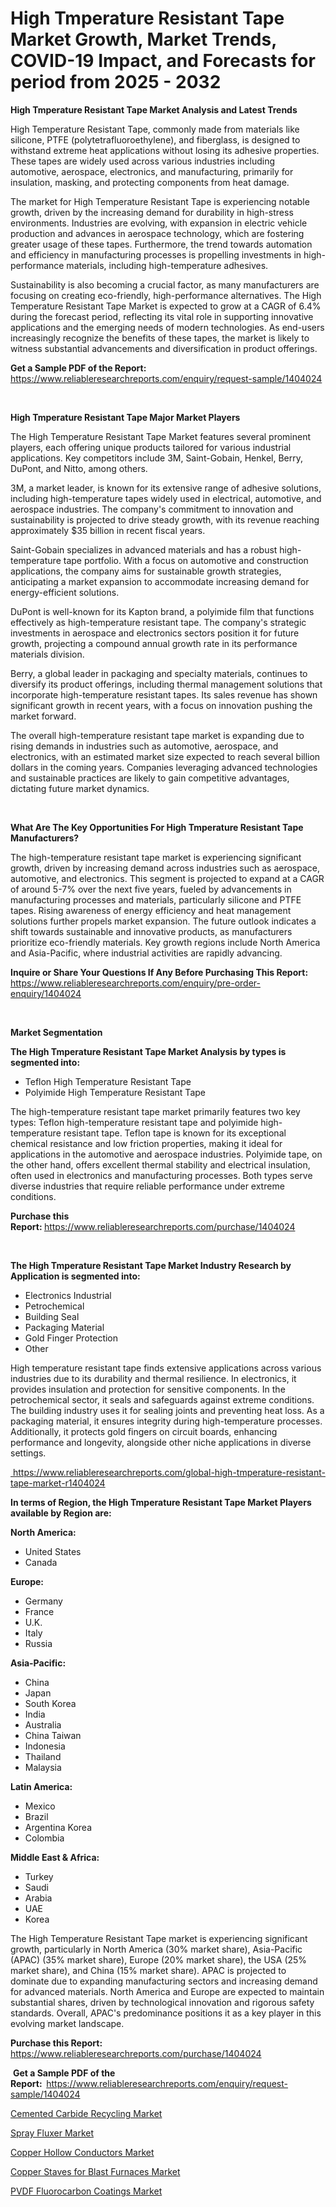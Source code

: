 <p><h1>High Tmperature Resistant Tape Market Growth, Market Trends, COVID-19 Impact, and Forecasts for period from 2025 - 2032</h1></p><p><strong>High Tmperature Resistant Tape Market Analysis and Latest Trends</strong></p>
<p><p>High Temperature Resistant Tape, commonly made from materials like silicone, PTFE (polytetrafluoroethylene), and fiberglass, is designed to withstand extreme heat applications without losing its adhesive properties. These tapes are widely used across various industries including automotive, aerospace, electronics, and manufacturing, primarily for insulation, masking, and protecting components from heat damage.</p><p>The market for High Temperature Resistant Tape is experiencing notable growth, driven by the increasing demand for durability in high-stress environments. Industries are evolving, with expansion in electric vehicle production and advances in aerospace technology, which are fostering greater usage of these tapes. Furthermore, the trend towards automation and efficiency in manufacturing processes is propelling investments in high-performance materials, including high-temperature adhesives.</p><p>Sustainability is also becoming a crucial factor, as many manufacturers are focusing on creating eco-friendly, high-performance alternatives. The High Temperature Resistant Tape Market is expected to grow at a CAGR of 6.4% during the forecast period, reflecting its vital role in supporting innovative applications and the emerging needs of modern technologies. As end-users increasingly recognize the benefits of these tapes, the market is likely to witness substantial advancements and diversification in product offerings.</p></p>
<p><strong>Get a Sample PDF of the Report:&nbsp;</strong> <a href="https://www.reliableresearchreports.com/enquiry/request-sample/1404024?utm_campaign=10&utm_medium=2&utm_source=Github&utm_content=ia&utm_term=28032025&utm_id=high-tmperature-resistant-tape">https://www.reliableresearchreports.com/enquiry/request-sample/1404024</a></p>
<p>&nbsp;</p>
<p><strong>High Tmperature Resistant Tape Major Market Players</strong></p>
<p><p>The High Temperature Resistant Tape Market features several prominent players, each offering unique products tailored for various industrial applications. Key competitors include 3M, Saint-Gobain, Henkel, Berry, DuPont, and Nitto, among others.</p><p>3M, a market leader, is known for its extensive range of adhesive solutions, including high-temperature tapes widely used in electrical, automotive, and aerospace industries. The company's commitment to innovation and sustainability is projected to drive steady growth, with its revenue reaching approximately $35 billion in recent fiscal years.</p><p>Saint-Gobain specializes in advanced materials and has a robust high-temperature tape portfolio. With a focus on automotive and construction applications, the company aims for sustainable growth strategies, anticipating a market expansion to accommodate increasing demand for energy-efficient solutions.</p><p>DuPont is well-known for its Kapton brand, a polyimide film that functions effectively as high-temperature resistant tape. The company's strategic investments in aerospace and electronics sectors position it for future growth, projecting a compound annual growth rate in its performance materials division.</p><p>Berry, a global leader in packaging and specialty materials, continues to diversify its product offerings, including thermal management solutions that incorporate high-temperature resistant tapes. Its sales revenue has shown significant growth in recent years, with a focus on innovation pushing the market forward.</p><p>The overall high-temperature resistant tape market is expanding due to rising demands in industries such as automotive, aerospace, and electronics, with an estimated market size expected to reach several billion dollars in the coming years. Companies leveraging advanced technologies and sustainable practices are likely to gain competitive advantages, dictating future market dynamics.</p></p>
<p>&nbsp;</p>
<p><strong>What Are The Key Opportunities For High Tmperature Resistant Tape Manufacturers?</strong></p>
<p><p>The high-temperature resistant tape market is experiencing significant growth, driven by increasing demand across industries such as aerospace, automotive, and electronics. This segment is projected to expand at a CAGR of around 5-7% over the next five years, fueled by advancements in manufacturing processes and materials, particularly silicone and PTFE tapes. Rising awareness of energy efficiency and heat management solutions further propels market expansion. The future outlook indicates a shift towards sustainable and innovative products, as manufacturers prioritize eco-friendly materials. Key growth regions include North America and Asia-Pacific, where industrial activities are rapidly advancing.</p></p>
<p><strong>Inquire or Share Your Questions If Any Before Purchasing This Report:</strong> <a href="https://www.reliableresearchreports.com/enquiry/pre-order-enquiry/1404024?utm_campaign=10&utm_medium=2&utm_source=Github&utm_content=ia&utm_term=28032025&utm_id=high-tmperature-resistant-tape">https://www.reliableresearchreports.com/enquiry/pre-order-enquiry/1404024</a></p>
<p>&nbsp;</p>
<p><strong>Market Segmentation</strong></p>
<p><strong>The High Tmperature Resistant Tape Market Analysis by types is segmented into:</strong></p>
<p><ul><li>Teflon High Temperature Resistant Tape</li><li>Polyimide High Temperature Resistant Tape</li></ul></p>
<p><p>The high-temperature resistant tape market primarily features two key types: Teflon high-temperature resistant tape and polyimide high-temperature resistant tape. Teflon tape is known for its exceptional chemical resistance and low friction properties, making it ideal for applications in the automotive and aerospace industries. Polyimide tape, on the other hand, offers excellent thermal stability and electrical insulation, often used in electronics and manufacturing processes. Both types serve diverse industries that require reliable performance under extreme conditions.</p></p>
<p><strong>Purchase this Report:&nbsp;</strong><a href="https://www.reliableresearchreports.com/purchase/1404024?utm_campaign=10&utm_medium=2&utm_source=Github&utm_content=ia&utm_term=28032025&utm_id=high-tmperature-resistant-tape">https://www.reliableresearchreports.com/purchase/1404024</a></p>
<p>&nbsp;</p>
<p><strong>The High Tmperature Resistant Tape Market Industry Research by Application is segmented into:</strong></p>
<p><ul><li>Electronics Industrial</li><li>Petrochemical</li><li>Building Seal</li><li>Packaging Material</li><li>Gold Finger Protection</li><li>Other</li></ul></p>
<p><p>High temperature resistant tape finds extensive applications across various industries due to its durability and thermal resilience. In electronics, it provides insulation and protection for sensitive components. In the petrochemical sector, it seals and safeguards against extreme conditions. The building industry uses it for sealing joints and preventing heat loss. As a packaging material, it ensures integrity during high-temperature processes. Additionally, it protects gold fingers on circuit boards, enhancing performance and longevity, alongside other niche applications in diverse settings.</p></p>
<p><a href="https://www.reliableresearchreports.com/global-high-tmperature-resistant-tape-market-r1404024?utm_campaign=10&utm_medium=2&utm_source=Github&utm_content=ia&utm_term=28032025&utm_id=high-tmperature-resistant-tape">&nbsp;https://www.reliableresearchreports.com/global-high-tmperature-resistant-tape-market-r1404024</a></p>
<p><strong>In terms of Region, the High Tmperature Resistant Tape Market Players available by Region are:</strong></p>
<p>
    <p> <strong> North America: </strong>
        <ul>
            <li>United States</li>
            <li>Canada</li>
        </ul>
        </p> 
    <p> <strong> Europe: </strong>
        <ul>
            <li>Germany</li>
            <li>France</li>
            <li>U.K.</li>
            <li>Italy</li>
            <li>Russia</li>
        </ul>
        </p> 
    <p> <strong> Asia-Pacific: </strong>
        <ul>
            <li>China</li>
            <li>Japan</li>
            <li>South Korea</li>
            <li>India</li>
            <li>Australia</li>
            <li>China Taiwan</li>
            <li>Indonesia</li>
            <li>Thailand</li>
            <li>Malaysia</li>
        </ul>
        </p> 
    <p> <strong> Latin America: </strong>
        <ul>
            <li>Mexico</li>
            <li>Brazil</li>
            <li>Argentina Korea</li>
            <li>Colombia</li>
        </ul>
        </p> 
    <p> <strong> Middle East & Africa: </strong>
        <ul>
            <li>Turkey</li>
            <li>Saudi</li>
            <li>Arabia</li>
            <li>UAE</li>
            <li>Korea</li>
        </ul>
    </p>
    </p>
<p><p>The High Temperature Resistant Tape market is experiencing significant growth, particularly in North America (30% market share), Asia-Pacific (APAC) (35% market share), Europe (20% market share), the USA (25% market share), and China (15% market share). APAC is projected to dominate due to expanding manufacturing sectors and increasing demand for advanced materials. North America and Europe are expected to maintain substantial shares, driven by technological innovation and rigorous safety standards. Overall, APAC's predominance positions it as a key player in this evolving market landscape.</p></p>
<p><strong>Purchase this Report: </strong><a href="https://www.reliableresearchreports.com/purchase/1404024?utm_campaign=10&utm_medium=2&utm_source=Github&utm_content=ia&utm_term=28032025&utm_id=high-tmperature-resistant-tape">https://www.reliableresearchreports.com/purchase/1404024</a></p>
<p>&nbsp;<strong>Get a Sample PDF of the Report:&nbsp;&nbsp;</strong><a href="https://www.reliableresearchreports.com/enquiry/request-sample/1404024?utm_campaign=10&utm_medium=2&utm_source=Github&utm_content=ia&utm_term=28032025&utm_id=high-tmperature-resistant-tape">https://www.reliableresearchreports.com/enquiry/request-sample/1404024</a></p>
<p><strong></strong></p>
<p><p><a href="https://github.com/steegwajma22/Market-Research-Report-List-1/blob/main/cemented-carbide-recycling-market.md?utm_campaign=10&utm_medium=2&utm_source=Github&utm_content=ia&utm_term=28032025&utm_id=high-tmperature-resistant-tape">Cemented Carbide Recycling Market</a></p><p><a href="https://github.com/guzasbahsas/Market-Research-Report-List-1/blob/main/spray-fluxer-market.md?utm_campaign=10&utm_medium=2&utm_source=Github&utm_content=ia&utm_term=28032025&utm_id=high-tmperature-resistant-tape">Spray Fluxer Market</a></p><p><a href="https://github.com/rokiahgrendy/Market-Research-Report-List-1/blob/main/copper-hollow-conductors-market.md?utm_campaign=10&utm_medium=2&utm_source=Github&utm_content=ia&utm_term=28032025&utm_id=high-tmperature-resistant-tape">Copper Hollow Conductors Market</a></p><p><a href="https://github.com/nagateyisu29/Market-Research-Report-List-1/blob/main/copper-staves-for-blast-furnaces-market.md?utm_campaign=10&utm_medium=2&utm_source=Github&utm_content=ia&utm_term=28032025&utm_id=high-tmperature-resistant-tape">Copper Staves for Blast Furnaces Market</a></p><p><a href="https://github.com/weisonmanych/Market-Research-Report-List-1/blob/main/pvdf-fluorocarbon-coatings-market.md?utm_campaign=10&utm_medium=2&utm_source=Github&utm_content=ia&utm_term=28032025&utm_id=high-tmperature-resistant-tape">PVDF Fluorocarbon Coatings Market</a></p></p>